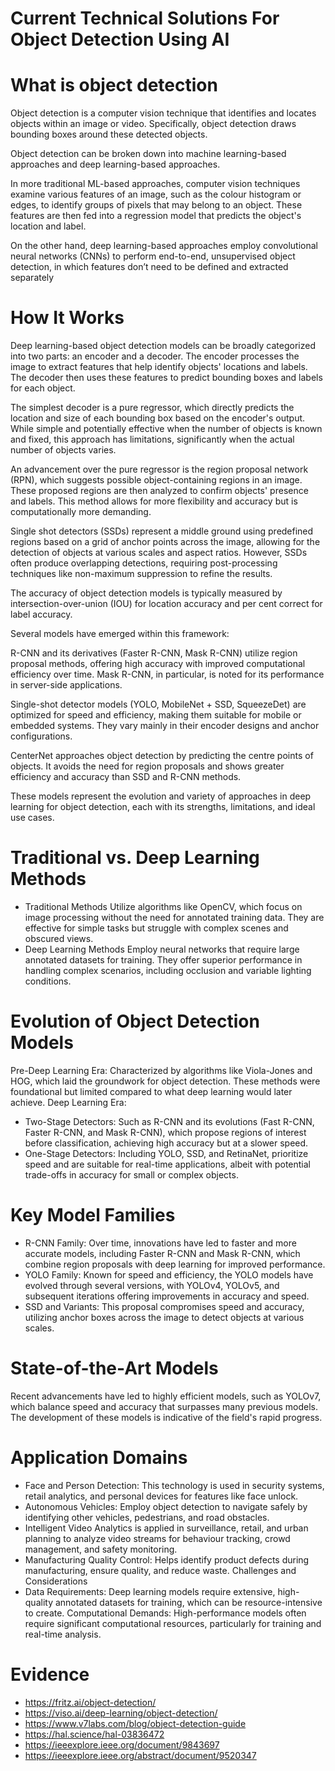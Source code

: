# Current Technical Solutions For Object Detection Using AI 

# What is object detection 
Object detection is a computer vision technique that identifies and locates objects within an image or video. Specifically, object detection draws bounding boxes around these detected objects.

Object detection can be broken down into machine learning-based approaches and deep learning-based approaches.

In more traditional ML-based approaches, computer vision techniques examine various features of an image, such as the colour histogram or edges, to identify groups of pixels that may belong to an object. These features are then fed into a regression model that predicts the object's location and label.

On the other hand, deep learning-based approaches employ convolutional neural networks (CNNs) to perform end-to-end, unsupervised object detection, in which features don’t need to be defined and extracted separately

# How It Works 

Deep learning-based object detection models can be broadly categorized into two parts: an encoder and a decoder. The encoder processes the image to extract features that help identify objects' locations and labels. The decoder then uses these features to predict bounding boxes and labels for each object.

The simplest decoder is a pure regressor, which directly predicts the location and size of each bounding box based on the encoder's output. While simple and potentially effective when the number of objects is known and fixed, this approach has limitations, significantly when the actual number of objects varies.

An advancement over the pure regressor is the region proposal network (RPN), which suggests possible object-containing regions in an image. These proposed regions are then analyzed to confirm objects' presence and labels. This method allows for more flexibility and accuracy but is computationally more demanding.

Single shot detectors (SSDs) represent a middle ground using predefined regions based on a grid of anchor points across the image, allowing for the detection of objects at various scales and aspect ratios. However, SSDs often produce overlapping detections, requiring post-processing techniques like non-maximum suppression to refine the results.

The accuracy of object detection models is typically measured by intersection-over-union (IOU) for location accuracy and per cent correct for label accuracy.

Several models have emerged within this framework:

R-CNN and its derivatives (Faster R-CNN, Mask R-CNN) utilize region proposal methods, offering high accuracy with improved computational efficiency over time. Mask R-CNN, in particular, is noted for its performance in server-side applications.

Single-shot detector models (YOLO, MobileNet + SSD, SqueezeDet) are optimized for speed and efficiency, making them suitable for mobile or embedded systems. They vary mainly in their encoder designs and anchor configurations.

CenterNet approaches object detection by predicting the centre points of objects. It avoids the need for region proposals and shows greater efficiency and accuracy than SSD and R-CNN methods.

These models represent the evolution and variety of approaches in deep learning for object detection, each with its strengths, limitations, and ideal use cases.

# Traditional vs. Deep Learning Methods
* Traditional Methods Utilize algorithms like OpenCV, which focus on image processing without the need for annotated training data. They are effective for simple tasks but struggle with complex scenes and obscured views.
* Deep Learning Methods Employ neural networks that require large annotated datasets for training. They offer superior performance in handling complex scenarios, including occlusion and variable lighting conditions.

# Evolution of Object Detection Models
Pre-Deep Learning Era: Characterized by algorithms like Viola-Jones and HOG, which laid the groundwork for object detection. These methods were foundational but limited compared to what deep learning would later achieve​.
Deep Learning Era:
* Two-Stage Detectors: Such as R-CNN and its evolutions (Fast R-CNN, Faster R-CNN, and Mask R-CNN), which propose regions of interest before classification, achieving high accuracy but at a slower speed​​​.
* One-Stage Detectors: Including YOLO, SSD, and RetinaNet, prioritize speed and are suitable for real-time applications, albeit with potential trade-offs in accuracy for small or complex objects​​​.

# Key Model Families

* R-CNN Family: Over time, innovations have led to faster and more accurate models, including Faster R-CNN and Mask R-CNN, which combine region proposals with deep learning for improved performance​.
* YOLO Family: Known for speed and efficiency, the YOLO models have evolved through several versions, with YOLOv4, YOLOv5, and subsequent iterations offering improvements in accuracy and speed​.
* SSD and Variants: This proposal compromises speed and accuracy, utilizing anchor boxes across the image to detect objects at various scales​.

# State-of-the-Art Models

Recent advancements have led to highly efficient models, such as YOLOv7, which balance speed and accuracy that surpasses many previous models. The development of these models is indicative of the field's rapid progress​.

# Application Domains

* Face and Person Detection: This technology is used in security systems, retail analytics, and personal devices for features like face unlock​.
* Autonomous Vehicles: Employ object detection to navigate safely by identifying other vehicles, pedestrians, and road obstacles​.
* Intelligent Video Analytics is applied in surveillance, retail, and urban planning to analyze video streams for behaviour tracking, crowd management, and safety monitoring.
* Manufacturing Quality Control: Helps identify product defects during manufacturing, ensure quality, and reduce waste​.
Challenges and Considerations
* Data Requirements: Deep learning models require extensive, high-quality annotated datasets for training, which can be resource-intensive to create​.
Computational Demands: High-performance models often require significant computational resources, particularly for training and real-time analysis​.


# Evidence
* https://fritz.ai/object-detection/
* https://viso.ai/deep-learning/object-detection/
* https://www.v7labs.com/blog/object-detection-guide
* https://hal.science/hal-03836472
* https://ieeexplore.ieee.org/document/9843697
* https://ieeexplore.ieee.org/abstract/document/9520347  
